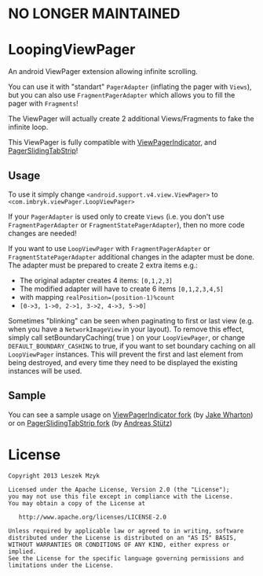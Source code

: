 NO LONGER MAINTAINED
====================

LoopingViewPager
================

An android ViewPager extension allowing infinite scrolling.


You can use it with "standart" `PagerAdapter` (inflating the pager with `Views`),   
but you can also use `FragmentPagerAdapter` which allows you to fill the pager with `Fragments`!   

The ViewPager will actually create 2 additional Views/Fragments to fake the infinite loop.

This ViewPager is fully compatible with [ViewPagerIndicator][1], and [PagerSlidingTabStrip][2]!



Usage
-----

To use it simply change `<android.support.v4.view.ViewPager>` to `<com.imbryk.viewPager.LoopViewPager>`

If your `PagerAdapter` is used only to create `Views` (i.e. you don't use `FragmentPagerAdapter` or `FragmentStatePagerAdapter`),
then no more code changes are needed!


If you want to use `LoopViewPager` with `FragmentPagerAdapter` or `FragmentStatePagerAdapter`
additional changes in the adapter must be done.    
The adapter must be prepared to create 2 extra items e.g.:    
* The original adapter creates 4 items: `[0,1,2,3]`   
* The modified adapter will have to create 6 items `[0,1,2,3,4,5]`   
* with mapping `realPosition=(position-1)%count`   
* `[0->3, 1->0, 2->1, 3->2, 4->3, 5->0]`


Sometimes "blinking" can be seen when paginating to first or last view (e.g. when you have a `NetworkImageView` in your layout). 
To remove this effect, simply call setBoundaryCaching( true ) on your `LoopViewPager`,
or change `DEFAULT_BOUNDARY_CASHING` to true, if you want to set boundary caching
on all `LoopViewPager` instances. This will prevent the first and last element from being destroyed,
and every time they need to be displayed the existing instances will be used.


Sample
------
You can see a sample usage on [ViewPagerIndicator fork][3] (by [Jake Wharton][5])   
or on [PagerSlidingTabStrip fork][4] (by [Andreas Stütz][6])   

License
=======

    Copyright 2013 Leszek Mzyk

    Licensed under the Apache License, Version 2.0 (the "License");
    you may not use this file except in compliance with the License.
    You may obtain a copy of the License at

       http://www.apache.org/licenses/LICENSE-2.0

    Unless required by applicable law or agreed to in writing, software
    distributed under the License is distributed on an "AS IS" BASIS,
    WITHOUT WARRANTIES OR CONDITIONS OF ANY KIND, either express or implied.
    See the License for the specific language governing permissions and
    limitations under the License.

    
    
 [1]: https://github.com/JakeWharton/Android-ViewPagerIndicator
 [2]: https://github.com/astuetz/PagerSlidingTabStrip
 [3]: https://github.com/imbryk/Android-ViewPagerIndicator/compare/master...loopingViewPager-demo
 [4]: https://github.com/imbryk/PagerSlidingTabStrip/compare/master...loopingViewPager-demo
 [5]: https://github.com/JakeWharton
 [6]: https://github.com/astuetz
